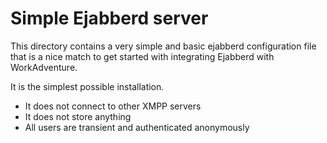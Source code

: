# Simple Ejabberd server

This directory contains a very simple and basic ejabberd configuration file that is a nice match to get started
with integrating Ejabberd with WorkAdventure.

It is the simplest possible installation.

- It does not connect to other XMPP servers
- It does not store anything
- All users are transient and authenticated anonymously
